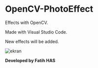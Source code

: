 # OpenCV-PhotoEffect
Effects with OpenCV.

Made with Visual Studio Code.

New effects will be added.

![ekran](https://user-images.githubusercontent.com/32196738/119132049-e0f9b080-ba42-11eb-9ee8-d269d897e66d.PNG)

<b> Developed by Fatih HAS </b>
